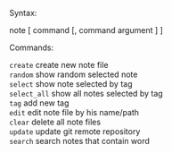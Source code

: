 Syntax:

note [ command [, command argument ] ]


Commands:  

`create`        create new note file  
`random`        show random selected note  
`select`        show note selected by tag  
`select_all`    show all notes selected by tag  
`tag`           add new tag  
`edit`          edit note file by his name/path  
`clear`         delete all note files  
`update`        update git remote repository  
`search`        search notes that contain word

